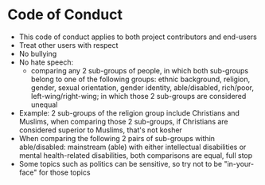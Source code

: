 # Code of Conduct
* This code of conduct applies to both project contributors and end-users
* Treat other users with respect
* No bullying
* No hate speech: 
  * comparing any 2 sub-groups of people, in which both sub-groups belong to one of the following groups: 
    ethnic background, religion, gender, sexual orientation, gender identity, able/disabled, rich/poor, left-wing/right-wing; 
    in which those 2 sub-groups are considered unequal
* Example: 2 sub-groups of the religion group include Christians and Muslims, when comparing those 2 sub-groups, 
  if Christians are considered superior to Muslims, that's not kosher
* When comparing the following 2 pairs of sub-groups within able/disabled: mainstream (able) with either 
  intellectual disabilities or mental health-related disabilities, both comparisons are equal, full stop
* Some topics such as politics can be sensitive, so try not to be "in-your-face" for those topics
